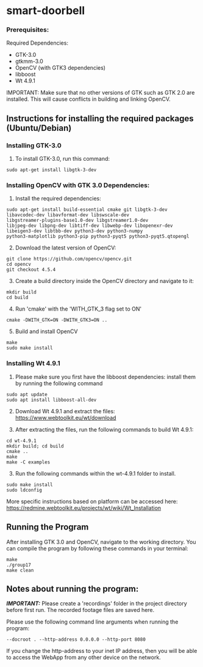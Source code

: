 # smart-doorbell

### Prerequisites:
Required Dependencies:
- GTK-3.0
- gtkmm-3.0
- OpenCV (with GTK3 dependencies)
- libboost
- Wt 4.9.1

IMPORTANT: Make sure that no other versions of GTK such as GTK 2.0 are installed. This will cause conflicts in
building and linking OpenCV.

## Instructions for installing the required packages (Ubuntu/Debian)

### Installing GTK-3.0

1. To install GTK-3.0, run this command:
```
sudo apt-get install libgtk-3-dev
```

### Installing OpenCV with GTK 3.0 Dependencies:

1. Install the required dependencies:
```
sudo apt-get install build-essential cmake git libgtk-3-dev
libavcodec-dev libavformat-dev libswscale-dev
libgstreamer-plugins-base1.0-dev libgstreamer1.0-dev
libjpeg-dev libpng-dev libtiff-dev libwebp-dev libopenexr-dev
libeigen3-dev libtbb-dev python3-dev python3-numpy
python3-matplotlib python3-pip python3-pyqt5 python3-pyqt5.qtopengl
```

2. Download the latest version of OpenCV:
```
git clone https://github.com/opencv/opencv.git
cd opencv
git checkout 4.5.4
```

3. Create a build directory inside the OpenCV directory and navigate to it:
```
mkdir build
cd build
```

4. Run 'cmake' with the 'WITH_GTK_3 flag set to ON'
```
cmake -DWITH_GTK=ON -DWITH_GTK3=ON ..
```

5. Build and install OpenCV
```
make
sudo make install
```

### Installing Wt 4.9.1

1. Please make sure you first have the libboost dependencies: install them by running the following command
```
sudo apt update
sudo apt install libboost-all-dev
```

2. Download Wt 4.9.1 and extract the files: https://www.webtoolkit.eu/wt/download

3. After extracting the files, run the following commands to build Wt 4.9.1:
```
cd wt-4.9.1
mkdir build; cd build
cmake ..
make
make -C examples
```

3. Run the following commands within the wt-4.9.1 folder to install.
```
sudo make install
sudo ldconfig
```

More specific instructions based on platform can be accessed here: https://redmine.webtoolkit.eu/projects/wt/wiki/Wt_Installation

## Running the Program

After installing GTK 3.0 and OpenCV, navigate to the working directory. You can compile the program by following these commands in your terminal:
```
make
./group17
make clean
```

## Notes about running the program:
***IMPORTANT:*** Please create a 'recordings' folder in the project directory before first run. The recorded footage files are saved here.

Please use the following command line arguments when running the program:
```
--docroot . --http-address 0.0.0.0 --http-port 8080
```

If you change the http-address to your inet IP address, then you will be able to access the WebApp from any other device on the network. 

